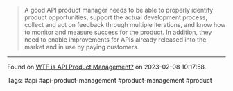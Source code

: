 > A good API product manager needs to be able to properly identify product opportunities, support the actual development process, collect and act on feedback through multiple iterations, and know how to monitor and measure success for the product. In addition, they need to enable improvements for APIs already released into the market and in use by paying customers.

---

Found on [WTF is API Product Management?](https://blog.container-solutions.com/wtf-is-api-product-management) on 2023-02-08 10:17:58.

Tags: #api #api-product-management #product-management #product 